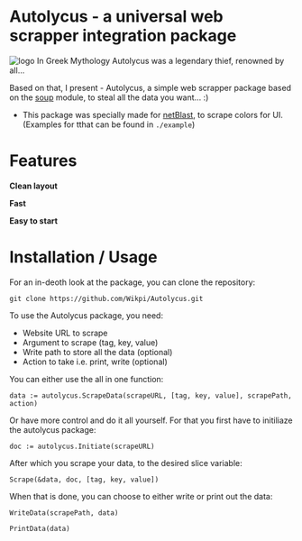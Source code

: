 # Autolycus - a universal web scrapper integration package

![logo](https://user-images.githubusercontent.com/66695611/236683354-6d57bbd0-46b6-4386-9ae3-3c03e55d7a0c.png)
In Greek Mythology Autolycus was a legendary thief, renowned by all...

Based on that, I present - Autolycus, a simple web scrapper package based on the [soup](https://github.com/anaskhan96/soup) module, to steal all the data you want... :)

* This package was specially made for [netBlast](https://github.com/Wikpi/Autolycus.git), to scrape colors for UI. (Examples for tthat can be found in `./example`)

# Features
**Clean layout**

**Fast**

**Easy to start**

# Installation / Usage
For an in-deoth look at the package, you can clone the repository:
```
git clone https://github.com/Wikpi/Autolycus.git
```

To use the Autolycus package, you need:
* Website URL to scrape
* Argument to scrape (tag, key, value)
* Write path to store all the data (optional)
* Action to take i.e. print, write (optional)

You can either use the all in one function:
```
data := autolycus.ScrapeData(scrapeURL, [tag, key, value], scrapePath, action)
```

Or have more control and do it all yourself. For that you first have to initiliaze the autolycus package:
```
doc := autolycus.Initiate(scrapeURL)
```

After which you scrape your data, to the desired slice variable:
```
Scrape(&data, doc, [tag, key, value])
```

When that is done, you can choose to either write or print out the data:
```
WriteData(scrapePath, data)
```
```
PrintData(data)
```


